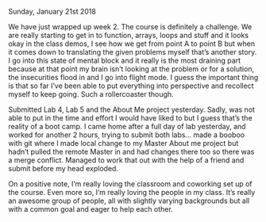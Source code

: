 Sunday, January 21st 2018

We have just wrapped up week 2. The course is definitely a challenge.  We are really starting to get in to function, arrays, loops and stuff and it looks okay in the class demos, I see how we get from point A to point B but when it comes down to translating the given problems myself that’s another story. I go into this state of mental block and it really is the most draining part because at that point my brain isn’t looking at the problem or for a solution, the insecurities flood in and I go into flight mode.  I guess the important thing is that so far I’ve been able to put everything into perspective and recollect myself to keep going. Such a rollercoaster though.  

Submitted Lab 4, Lab 5 and the About Me project yesterday.  Sadly, was not able to put in the time and effort I would have liked to but I guess that’s the reality of a boot camp. I came home after a full day of lab yesterday, and worked for another 2 hours, trying to submit both labs… made a booboo with git where I made local change to my Master About me project but hadn’t pulled the remote Master in and had changes there too so there was a merge conflict.  Managed to work that out with the help of a friend and submit before my head exploded.

On a positive note, I’m really loving the classroom and coworking set up of the course. Even more so, I’m really loving the people in my class. It’s really an awesome group of people, all with slightly varying backgrounds but all with a common goal and eager to help each other. 
